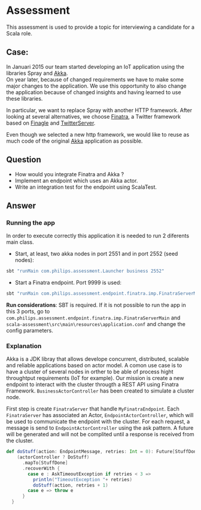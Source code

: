 # Assessment

This assessment is used to provide a topic for interviewing a candidate for
a Scala role.

## Case:

In Januari 2015 our team started developing an IoT application using the
libraries Spray and [Akka](http://www.akka.io).  
On year later, because of changed requirements we have to make some major changes
to the application. We use this opportunity to also change the application
because of changed insights and having learned to use these libraries.

In particular, we want to replace Spray with another HTTP framework.
After looking at several alternatives, we choose [Finatra](https://twitter.github.io/finatra/), a Twitter framework based on [Finagle](http://twitter.github.io/finagle/) and [TwitterServer](http://twitter.github.io/twitter-server/).

Even though we selected a new http framework, we would like to reuse as much code of the original [Akka](http://www.akka.io) application as possible.

## Question

* How would you integrate Finatra and Akka ?
* Implement an endpoint which uses an Akka actor.
* Write an integration test for the endpoint using ScalaTest.

## Answer

### Running the app

In order to execute correctly this application it is needed to run 2 diferents main class. 

* Start, at least, two akka nodes in port 2551 and in port 2552 (seed nodes):
```scala
sbt "runMain com.philips.assessment.Launcher business 2552"
```

* Start a Finatra endpoint. Port 9999 is used:
```scala
sbt "runMain com.philips.assessment.endpoint.finatra.imp.FinatraServerMain"
```

**Run considerations**: SBT is required. If it is not possible to run the app in this 3 ports, go to
`com.philips.assessment.endpoint.finatra.imp.FinatraServerMain` and `scala-assessment\src\main\resources\application.conf` and change the config parameters.

### Explanation

Akka is a JDK libray that allows develope concurrent, distributed, scalable and reliable applications based on actor model. A comon use case is to have a cluster of several nodes in orther to be able of process hight throughtput requirements (IoT for example). Our mission is create a new endpoint to interact with the cluster througth a REST API using Finatra Framework. `BusinessActorController` has been created to simulate a cluster node.   

First step is create `FinatraServer` that handle `MyFinatraEndpoint`. Each `FinatraServer` has associated an Actor, `EndpointActorController`, which will be used to communicate the endpoint with the cluster. For each request, a message is send to `EndpointActorController` using the ask pattern. A future will be generated and will not be complited until a response is received from the cluster.

```scala
def doStuff(action: EndpointMessage, retries: Int = 0): Future[StuffDone] = {
    (actorController ? DoStuff)
      .mapTo[StuffDone]
      .recoverWith {
        case e : AskTimeoutException if retries < 3 =>
          println("TimeoutException "+ retries)
          doStuff(action, retries + 1)
        case e => throw e
      }
  }
```


